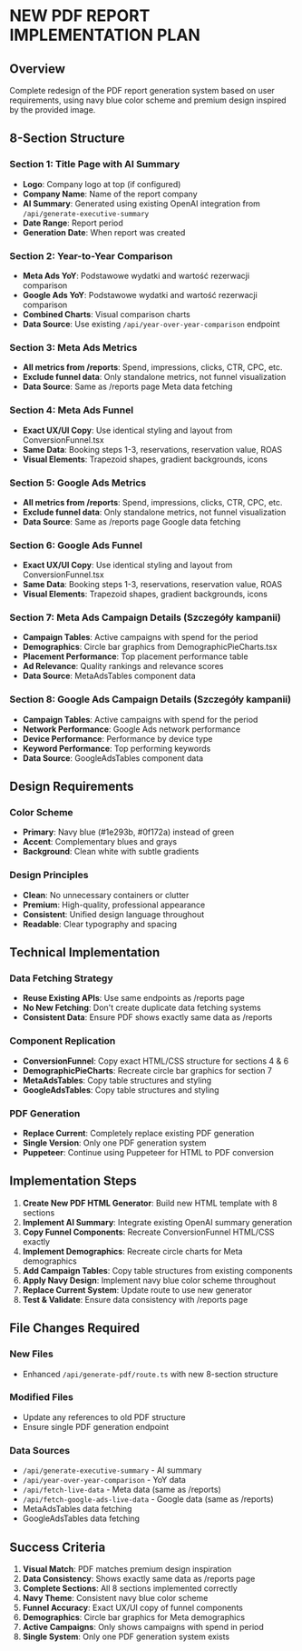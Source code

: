 # NEW PDF REPORT IMPLEMENTATION PLAN

## Overview
Complete redesign of the PDF report generation system based on user requirements, using navy blue color scheme and premium design inspired by the provided image.

## 8-Section Structure

### Section 1: Title Page with AI Summary
- **Logo**: Company logo at top (if configured)
- **Company Name**: Name of the report company
- **AI Summary**: Generated using existing OpenAI integration from `/api/generate-executive-summary`
- **Date Range**: Report period
- **Generation Date**: When report was created

### Section 2: Year-to-Year Comparison
- **Meta Ads YoY**: Podstawowe wydatki and wartość rezerwacji comparison
- **Google Ads YoY**: Podstawowe wydatki and wartość rezerwacji comparison
- **Combined Charts**: Visual comparison charts
- **Data Source**: Use existing `/api/year-over-year-comparison` endpoint

### Section 3: Meta Ads Metrics
- **All metrics from /reports**: Spend, impressions, clicks, CTR, CPC, etc.
- **Exclude funnel data**: Only standalone metrics, not funnel visualization
- **Data Source**: Same as /reports page Meta data fetching

### Section 4: Meta Ads Funnel
- **Exact UX/UI Copy**: Use identical styling and layout from ConversionFunnel.tsx
- **Same Data**: Booking steps 1-3, reservations, reservation value, ROAS
- **Visual Elements**: Trapezoid shapes, gradient backgrounds, icons

### Section 5: Google Ads Metrics  
- **All metrics from /reports**: Spend, impressions, clicks, CTR, CPC, etc.
- **Exclude funnel data**: Only standalone metrics, not funnel visualization
- **Data Source**: Same as /reports page Google data fetching

### Section 6: Google Ads Funnel
- **Exact UX/UI Copy**: Use identical styling and layout from ConversionFunnel.tsx
- **Same Data**: Booking steps 1-3, reservations, reservation value, ROAS
- **Visual Elements**: Trapezoid shapes, gradient backgrounds, icons

### Section 7: Meta Ads Campaign Details (Szczegóły kampanii)
- **Campaign Tables**: Active campaigns with spend for the period
- **Demographics**: Circle bar graphics from DemographicPieCharts.tsx
- **Placement Performance**: Top placement performance table
- **Ad Relevance**: Quality rankings and relevance scores
- **Data Source**: MetaAdsTables component data

### Section 8: Google Ads Campaign Details (Szczegóły kampanii)
- **Campaign Tables**: Active campaigns with spend for the period
- **Network Performance**: Google Ads network performance
- **Device Performance**: Performance by device type
- **Keyword Performance**: Top performing keywords
- **Data Source**: GoogleAdsTables component data

## Design Requirements

### Color Scheme
- **Primary**: Navy blue (#1e293b, #0f172a) instead of green
- **Accent**: Complementary blues and grays
- **Background**: Clean white with subtle gradients

### Design Principles
- **Clean**: No unnecessary containers or clutter
- **Premium**: High-quality, professional appearance
- **Consistent**: Unified design language throughout
- **Readable**: Clear typography and spacing

## Technical Implementation

### Data Fetching Strategy
- **Reuse Existing APIs**: Use same endpoints as /reports page
- **No New Fetching**: Don't create duplicate data fetching systems
- **Consistent Data**: Ensure PDF shows exactly same data as /reports

### Component Replication
- **ConversionFunnel**: Copy exact HTML/CSS structure for sections 4 & 6
- **DemographicPieCharts**: Recreate circle bar graphics for section 7
- **MetaAdsTables**: Copy table structures and styling
- **GoogleAdsTables**: Copy table structures and styling

### PDF Generation
- **Replace Current**: Completely replace existing PDF generation
- **Single Version**: Only one PDF generation system
- **Puppeteer**: Continue using Puppeteer for HTML to PDF conversion

## Implementation Steps

1. **Create New PDF HTML Generator**: Build new HTML template with 8 sections
2. **Implement AI Summary**: Integrate existing OpenAI summary generation
3. **Copy Funnel Components**: Recreate ConversionFunnel HTML/CSS exactly
4. **Implement Demographics**: Recreate circle charts for Meta demographics
5. **Add Campaign Tables**: Copy table structures from existing components
6. **Apply Navy Design**: Implement navy blue color scheme throughout
7. **Replace Current System**: Update route to use new generator
8. **Test & Validate**: Ensure data consistency with /reports page

## File Changes Required

### New Files
- Enhanced `/api/generate-pdf/route.ts` with new 8-section structure

### Modified Files
- Update any references to old PDF structure
- Ensure single PDF generation endpoint

### Data Sources
- `/api/generate-executive-summary` - AI summary
- `/api/year-over-year-comparison` - YoY data
- `/api/fetch-live-data` - Meta data (same as /reports)
- `/api/fetch-google-ads-live-data` - Google data (same as /reports)
- MetaAdsTables data fetching
- GoogleAdsTables data fetching

## Success Criteria

1. **Visual Match**: PDF matches premium design inspiration
2. **Data Consistency**: Shows exactly same data as /reports page
3. **Complete Sections**: All 8 sections implemented correctly
4. **Navy Theme**: Consistent navy blue color scheme
5. **Funnel Accuracy**: Exact UX/UI copy of funnel components
6. **Demographics**: Circle bar graphics for Meta demographics
7. **Active Campaigns**: Only shows campaigns with spend in period
8. **Single System**: Only one PDF generation system exists
